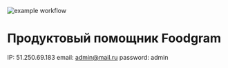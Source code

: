 ![example workflow](https://github.com/WhatIsMyNam3/foodgram-project-react/actions/workflows/foodgram_workflow.yml/badge.svg)

# Продуктовый помощник Foodgram

IP: 51.250.69.183 
email: admin@mail.ru
password: admin
